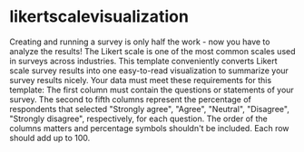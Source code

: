 # likertscalevisualization
Creating and running a survey is only half the work - now you have to analyze the results! The Likert scale is one of the most common scales used in surveys across industries. This template conveniently converts Likert scale survey results into one easy-to-read visualization to summarize your survey results nicely.  Your data must meet these requirements for this template:  The first column must contain the questions or statements of your survey. The second to fifth columns represent the percentage of respondents that selected "Strongly agree", "Agree", "Neutral", "Disagree", "Strongly disagree", respectively, for each question. The order of the columns matters and percentage symbols shouldn't be included. Each row should add up to 100.
